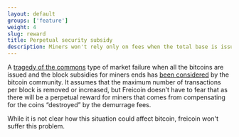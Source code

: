 ```yaml
---
layout: default
groups: ['feature']
weight: 4
slug: reward
title: Perpetual security subsidy
description: Miners won't rely only on fees when the total base is issued
---
```


A [tragedy of the commons](http://en.wikipedia.org/wiki/Tragedy_of_the_commons) type of market failure when all the bitcoins are issued and the block subsidies for miners ends has [been considered](https://en.bitcoin.it/wiki/Tragedy_of_the_Commons) by the bitcoin community. It assumes that the maximum number of transactions per block is removed or increased, but Freicoin doesn’t have to fear that as there will be a perpetual reward for miners that comes from compensating for the coins “destroyed” by the demurrage fees.

While it is not clear how this situation could affect bitcoin, freicoin won't suffer this problem.


